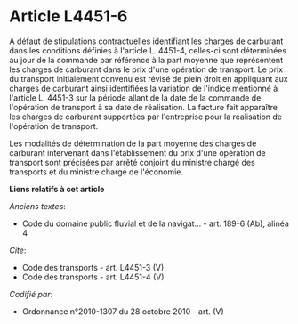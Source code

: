 # Article L4451-6

A défaut de stipulations contractuelles identifiant les charges de carburant dans les conditions définies à l'article L.
4451-4, celles-ci sont déterminées au jour de la commande par référence à la part moyenne que représentent les charges de
carburant dans le prix d'une opération de transport. Le prix du transport initialement convenu est révisé de plein droit en
appliquant aux charges de carburant ainsi identifiées la variation de l'indice mentionné à l'article L. 4451-3 sur la période
allant de la date de la commande de l'opération de transport à sa date de réalisation. La facture fait apparaître les charges
de carburant supportées par l'entreprise pour la réalisation de l'opération de transport. 

Les modalités de détermination de la part moyenne des charges de carburant intervenant dans l'établissement du prix d'une
opération de transport sont précisées par arrêté conjoint du ministre chargé des transports et du ministre chargé de
l'économie.

**Liens relatifs à cet article**

_Anciens textes_:

  - Code du domaine public fluvial et de la navigat... - art. 189-6 (Ab), alinéa 4

_Cite_:

  - Code des transports - art. L4451-3 (V)
  - Code des transports - art. L4451-4 (V)

_Codifié par_:

  - Ordonnance n°2010-1307 du 28 octobre 2010 - art. (V)
